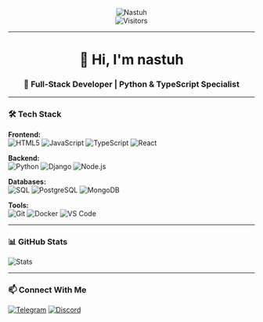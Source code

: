 <div align="center">
  <img src="https://media4.giphy.com/media/v1.Y2lkPTc5MGI3NjExaDF5cjVlNnJidjN1OHFkcm4wNGtmMmt0YXMzZTFrZjB6NzlldnIxayZlcD12MV9pbnRlcm5hbF9naWZfYnlfaWQmY3Q9Zw/gr8K2b72UefvO/giphy.gif" alt="Nastuh" />
</div>

<div align="center">
  <img src="https://visitor-badge.laobi.icu/badge?page_id=nastuh.nastuh" alt="Visitors"/>
</div>

---

<h1 align="center">👋 Hi, I'm nastuh</h1>
<h3 align="center">🚀 Full-Stack Developer | Python & TypeScript Specialist</h3>

---

### 🛠 **Tech Stack**  
**Frontend:**  
![HTML5](https://img.shields.io/badge/-HTML5-E34F26?logo=html5&logoColor=white)
![JavaScript](https://img.shields.io/badge/-JavaScript-F7DF1E?logo=javascript&logoColor=black)
![TypeScript](https://img.shields.io/badge/-TypeScript-3178C6?logo=typescript&logoColor=white)
![React](https://img.shields.io/badge/-React-61DAFB?logo=react&logoColor=black)

**Backend:**  
![Python](https://img.shields.io/badge/-Python-3776AB?logo=python&logoColor=white)
![Django](https://img.shields.io/badge/-Django-092E20?logo=django&logoColor=white)
![Node.js](https://img.shields.io/badge/-Node.js-339933?logo=node.js&logoColor=white)

**Databases:**  
![SQL](https://img.shields.io/badge/-SQL-4479A1?logo=postgresql&logoColor=white)
![PostgreSQL](https://img.shields.io/badge/-PostgreSQL-4169E1?logo=postgresql&logoColor=white)
![MongoDB](https://img.shields.io/badge/-MongoDB-47A248?logo=mongodb&logoColor=white)

**Tools:**  
![Git](https://img.shields.io/badge/-Git-F05032?logo=git&logoColor=white)
![Docker](https://img.shields.io/badge/-Docker-2496ED?logo=docker&logoColor=white)
![VS Code](https://img.shields.io/badge/-VS_Code-007ACC?logo=visual-studio-code&logoColor=white)

---

### 📊 **GitHub Stats**  
![Stats](https://github-readme-stats.vercel.app/api/top-langs/?username=nastuh&layout=compact&theme=radical&hide=less,css)

---

### 📫 **Connect With Me**  
[![Telegram](https://img.shields.io/badge/-Telegram-26A5E4?logo=telegram&logoColor=white&style=for-the-badge)](https://t.me/di9star)
[![Discord](https://img.shields.io/badge/-Discord-5865F2?logo=discord&logoColor=white&style=for-the-badge)](https://discord.com/users/1133406940576366642)
